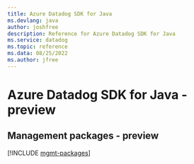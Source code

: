 ```yaml
---
title: Azure Datadog SDK for Java
ms.devlang: java
author: joshfree
description: Reference for Azure Datadog SDK for Java
ms.service: datadog
ms.topic: reference
ms.data: 08/25/2022
ms.author: jfree
---
```

# Azure Datadog SDK for Java - preview

## Management packages - preview
[!INCLUDE [mgmt-packages](datadog-mgmt-index.md)]